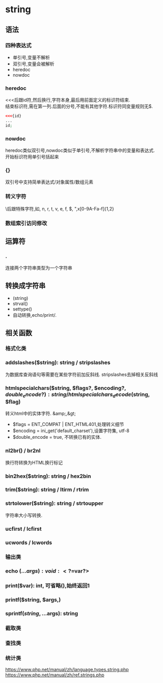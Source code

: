 # string

## 语法
### 四种表达式
- 单引号,变量不解析
- 双引号,变量会被解析
- heredoc
- nowdoc

### heredoc
<<<后跟id符,然后换行,字符本身,最后用前面定义的标识符结束.<br>
结束标识符,需在第一列.后面的分号,不能有其他字符.标识符同变量规则无$.
```php
<<<{id}
...
id;
```

### nowdoc
heredoc类似双引号,nowdoc类似于单引号,不解析字符串中的变量和表达式.<br>
开始标识符用单引号括起来

### {}
双引号中支持简单表达式/对象属性/数组元素

### 转义字符
\后跟特殊字符,如\, n, r, t, v, e, f, $, ",x[0-9A-Fa-f]{1,2}

### 数组索引访问修改


## 运算符
### .
连接两个字符串类型为一个字符串

## 转换成字符串
- (string)
- strval()
- settype()
- 自动转换,echo/print/.

## 相关函数
### 格式化类
### addslashes($string): string / stripslashes
为数据库查询语句等需要在某些字符前加反斜线. stripslashes去掉相关反斜线

### htmlspecialchars($string, $flags?, $encoding?, $double_encode ?): string / htmlspecialchars_decode($string, $flag)
转义html中的实体字符. \&amp;,\&gt;

- $flags = ENT_COMPAT | ENT_HTML401,处理转义细节
- $encoding = ini_get('default_charset'),设置字符集, utf-8
- $double_encode = true, 不转换已有的实体.

### nl2br() / br2nl
换行符转换为HTML换行标记

### bin2hex($string): string / hex2bin

### trim($string): string / ltirm / rtrim 

### strtolower($string): string / strtoupper
字符串大小写转换.

### ucfirst / lcfirst

### ucwords / lcwords



### 输出类
### echo (...$args): void: <?=$var?>
### print($var): int, 可省略(),始终返回1
### printf($string, $args,)
### sprintf($string, ...$args): string

### 截取类

### 查找类

### 统计类








https://www.php.net/manual/zh/language.types.string.php
https://www.php.net/manual/zh/ref.strings.php
